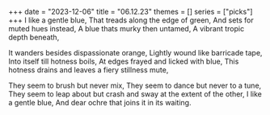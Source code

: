 +++
date = "2023-12-06"
title = "06.12.23"
themes = []
series = ["picks"]
+++
I like a gentle blue,
That treads along the edge of green,
And sets for muted hues instead,
A blue thats murky then untamed,
A vibrant tropic depth beneath,

It wanders besides dispassionate orange,
Lightly wound like barricade tape,
Into itself till hotness boils,
At edges frayed and licked with blue,
This hotness drains and leaves a fiery stillness mute,

They seem to brush but never mix,
They seem to dance but never to a tune,
They seem to leap about but crash and sway at the extent of the other,
I like a gentle blue,
And dear ochre that joins it in its waiting.

